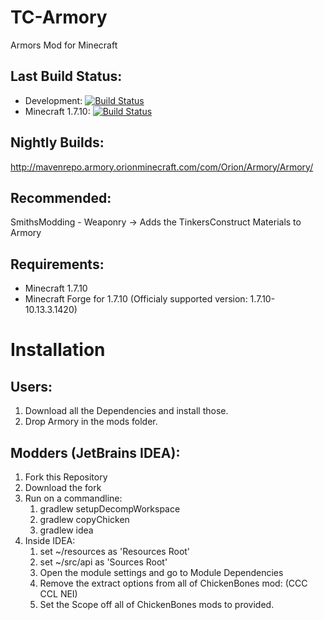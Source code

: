 TC-Armory
=========

Armors Mod for Minecraft

## Last Build Status:
  * Development:      [![Build Status](https://travis-ci.org/SmithsModding/Armory.svg?branch=Development)](https://travis-ci.org/SmithsModding/Armory)
  * Minecraft 1.7.10: [![Build Status](https://travis-ci.org/SmithsModding/Armory.svg?branch=Minecraft-1.7.10)](https://travis-ci.org/SmithsModding/Armory)

## Nightly Builds:
http://mavenrepo.armory.orionminecraft.com/com/Orion/Armory/Armory/

## Recommended:
SmithsModding - Weaponry
  -> Adds the TinkersConstruct Materials to Armory

## Requirements:
   *  Minecraft 1.7.10
   *  Minecraft Forge for 1.7.10 (Officialy supported version: 1.7.10-10.13.3.1420)


Installation
============
## Users:
  1. Download all the Dependencies and install those.
  2. Drop Armory in the mods folder.
  
## Modders (JetBrains IDEA):
  1. Fork this Repository
  2. Download the fork
  3. Run on a commandline: 
      1. gradlew setupDecompWorkspace
      2. gradlew copyChicken
      3. gradlew idea
  4. Inside IDEA:
      1. set ~/resources as 'Resources Root'
      2. set ~/src/api as 'Sources Root'
      3. Open the module settings and go to Module Dependencies
      4. Remove the extract options from all of ChickenBones mod: (CCC CCL NEI)
      5. Set the Scope off all of ChickenBones mods to provided.
